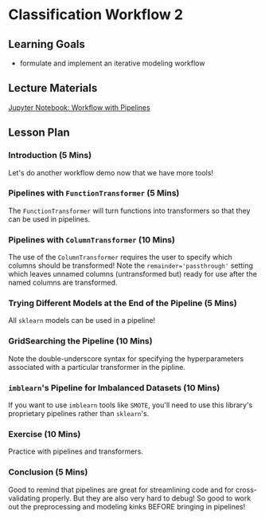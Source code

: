 # Classification Workflow 2

## Learning Goals

- formulate and implement an iterative modeling workflow

## Lecture Materials

[Jupyter Notebook: Workflow with Pipelines](workflow_with_pipelines.ipynb)

## Lesson Plan

### Introduction (5 Mins)

Let's do another workflow demo now that we have more tools!

### Pipelines with `FunctionTransformer` (5 Mins)

The `FunctionTransformer` will turn functions into transformers so that they can be used in pipelines.

### Pipelines with `ColumnTransformer` (10 Mins)

The use of the `ColumnTransformer` requires the user to specify which columns should be transformed! Note the `remainder='passthrough'` setting which leaves unnamed columns (untransformed but) ready for use after the named columns are transformed.

### Trying Different Models at the End of the Pipeline (5 Mins)

All `sklearn` models can be used in a pipeline! 

### GridSearching the Pipeline (10 Mins)

Note the double-underscore syntax for specifying the hyperparameters associated with a particular transformer in the pipline.

### `imblearn`'s Pipeline for Imbalanced Datasets (10 Mins)

If you want to use `imblearn` tools like `SMOTE`, you'll need to use this library's proprietary pipelines rather than `sklearn`'s.

### Exercise (10 Mins)

Practice with pipelines and transformers.

### Conclusion (5 Mins)

Good to remind that pipelines are great for streamlining code and for cross-validating properly. But they are also very hard to debug! So good to work out the preprocessing and modeling kinks BEFORE bringing in pipelines!